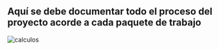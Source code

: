 ## Aquí se debe  documentar todo el proceso del proyecto acorde a cada paquete de trabajo 

![calculos](https://github.com/unal-edigital1-2019-2/work03-smulacion-ov7670-grupo-06/blob/master/docs/figs/m%C3%A1quina%20de%20estados.png)

